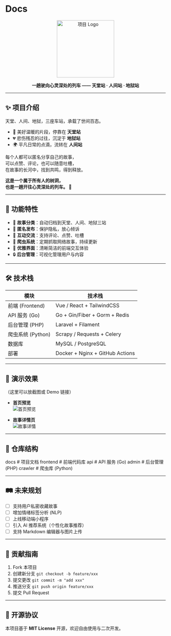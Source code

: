 #  Docs

<p align="center">
  <img src="docs/logo.png" alt="项目 Logo" width="180" />
</p>

<p align="center">
  <b>一趟驶向心灵深处的列车 —— 天堂站 · 人间站 · 地狱站</b>
</p>

---

## ✨ 项目介绍

天堂、人间、地狱，三座车站，承载了世间百态。  

- 🌈 美好温暖的片段，停靠在 **天堂站**  
- 💔 悲伤残忍的过往，沉淀于 **地狱站**  
- 🌍 平凡日常的点滴，流转在 **人间站**  

每个人都可以匿名分享自己的故事，  
可以点赞、评论，也可以随意吐槽，  
在故事的长河中，找到共鸣，得到释放。  

**这是一个属于所有人的树洞，  
也是一趟开往心灵深处的列车。 🚉**

---

## 🚀 功能特性

- 📝 **故事分类**：自动归档到天堂、人间、地狱三站  
- 🙈 **匿名发布**：保护隐私，放心倾诉  
- 💬 **互动交流**：支持评论、点赞、吐槽  
- 🤖 **爬虫系统**：定期抓取网络故事，持续更新  
- 🎨 **优雅界面**：清晰简洁的前端交互体验  
- 🔒 **后台管理**：可视化管理用户与内容  

---

## 🛠 技术栈

| 模块              | 技术栈                          |
|-------------------|---------------------------------|
| 前端 (Frontend)   | Vue / React + TailwindCSS       |
| API 服务 (Go)     | Go + Gin/Fiber + Gorm + Redis   |
| 后台管理 (PHP)    | Laravel + Filament              |
| 爬虫系统 (Python) | Scrapy / Requests + Celery      |
| 数据库            | MySQL / PostgreSQL              |
| 部署              | Docker + Nginx + GitHub Actions |

---

## 🎥 演示效果

（这里可以放截图或 Demo 链接）

- **首页预览**  
  ![首页预览](docs/screenshot-home.png)

- **故事详情页**  
  ![故事详情](docs/screenshot-story.png)

---

## 📂 仓库结构

docs # 项目文档
frontend # 前端代码库
api # API 服务 (Go)
admin # 后台管理 (PHP)
crawler # 爬虫库 (Python)


---

## 🛤️ 未来规划

- [ ] 支持用户私密收藏故事  
- [ ] 增加情绪标签分析 (NLP)  
- [ ] 上线移动端小程序  
- [ ] 引入 AI 推荐系统（个性化故事推荐）  
- [ ] 支持 Markdown 编辑器与图片上传  

---

## 🤝 贡献指南

1. Fork 本项目  
2. 创建新分支 `git checkout -b feature/xxx`  
3. 提交更改 `git commit -m "add xxx"`  
4. 推送分支 `git push origin feature/xxx`  
5. 提交 Pull Request  

---

## 📜 开源协议

本项目基于 **MIT License** 开源，欢迎自由使用与二次开发。
